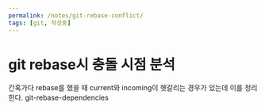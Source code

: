 ```yaml
---
permalink: /notes/git-rebase-conflict/
tags: [git, 작성중]
---
```


# git rebase시 충돌 시점 분석

간혹가다 rebase를 했을 때 current와 incoming이 헷갈리는 경우가 있는데 이를 정리한다.
git-rebase-dependencies
